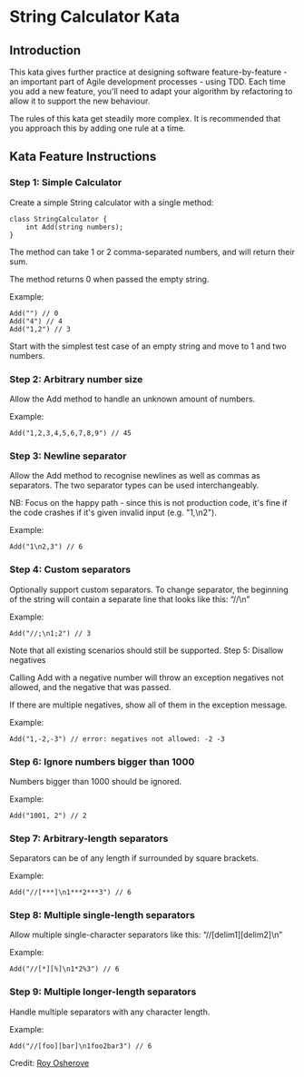 # String Calculator Kata

## Introduction

This kata gives further practice at designing software feature-by-feature - an important part of Agile development processes - using TDD. Each time you add a new feature, you'll need to adapt your algorithm by refactoring to allow it to support the new behaviour.

The rules of this kata get steadily more complex. It is recommended that you approach this by adding one rule at a time.

## Kata Feature Instructions

### Step 1: Simple Calculator

Create a simple String calculator with a single method:

```
class StringCalculator {
    int Add(string numbers);
}
```

The method can take 1 or 2 comma-separated numbers, and will return their sum.

The method returns 0 when passed the empty string.

Example:
```
Add("") // 0
Add("4") // 4
Add("1,2") // 3
```

Start with the simplest test case of an empty string and move to 1 and two numbers.
### Step 2: Arbitrary number size

Allow the Add method to handle an unknown amount of numbers.

Example:
```
Add("1,2,3,4,5,6,7,8,9") // 45
```
### Step 3: Newline separator

Allow the Add method to recognise newlines as well as commas as separators. The two separator types can be used interchangeably.

NB: Focus on the happy path - since this is not production code, it's fine if the code crashes if it's given invalid input (e.g. "1,\n2").

Example:
```
Add("1\n2,3") // 6
```
### Step 4: Custom separators

Optionally support custom separators. To change separator, the beginning of the string will contain a separate line that looks like this: “//<separator>\n<numbers>”

Example:
```
Add("//;\n1;2") // 3
```
Note that all existing scenarios should still be supported.
Step 5: Disallow negatives

Calling Add with a negative number will throw an exception negatives not allowed, and the negative that was passed.

If there are multiple negatives, show all of them in the exception message.

Example:
```
Add("1,-2,-3") // error: negatives not allowed: -2 -3
```
### Step 6: Ignore numbers bigger than 1000

Numbers bigger than 1000 should be ignored.

Example:
```
Add("1001, 2") // 2
```
### Step 7: Arbitrary-length separators

Separators can be of any length if surrounded by square brackets.

Example:
```
Add("//[***]\n1***2***3") // 6
```
### Step 8: Multiple single-length separators

Allow multiple single-character separators like this: “//[delim1][delim2]\n”

Example:
```
Add("//[*][%]\n1*2%3") // 6
```
### Step 9: Multiple longer-length separators

Handle multiple separators with any character length.

Example:

```
Add("//[foo][bar]\n1foo2bar3") // 6
```

Credit: [Roy Osherove](https://osherove.com/tdd-kata-1)